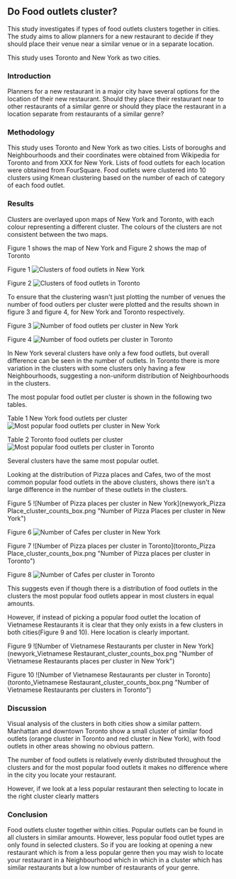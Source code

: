 ## Do Food outlets cluster?

This study investigates if types of food outlets clusters together in cities. 
The study aims to allow planners for a new restaurant to decide if they should place their venue near a similar venue or in a separate location.

This study uses Toronto and New York as two cities.  

### Introduction

Planners for a new restaurant in a major city have several options for the location of their new restaurant. 
Should they place their restaurant near to other restaurants of a similar genre or should they place the restaurant in a location separate from restaurants of a similar genre? 

### Methodology

This study uses Toronto and New York as two cities.  Lists of boroughs and Neighbourhoods and their coordinates were obtained from Wikipedia for Toronto
and from XXX for New York. 
Lists of food outlets for each location were obtained from FourSquare. 
Food outlets were clustered into 10 clusters using Kmean clustering based on the number of each of category of each food
outlet. 

### Results

Clusters are overlayed upon maps of New York and Toronto, with each colour representing a different cluster.
The colours of the clusters are not consistent between the two maps. 

Figure 1 shows the map of New York and Figure 2 shows the map of Toronto

Figure 1
![Clusters of food outlets in New York](newyork_clusters.png "Clusters of food outlets in New York")
 
Figure 2
![Clusters of food outlets in Toronto](toronto_clusters.png "Clusters of food outlets in Toronto")
 
 To ensure that the clustering wasn't just plotting the number of venues the number of food outlers per cluster were plotted and the results shown
 in figure 3 and figure 4, for New York and Toronto respectively. 
 
Figure 3
![Number of food outlets per cluster in New York](newyork_cluster_counts_box.png "Number of food outlets per cluster in New York")
 
Figure 4
![Number of food outlets per cluster in Toronto](toronto_cluster_counts_box.png "Number of food outlets per clusters in Toronto")
 
In New York several clusters have only a few food outlets, but overall difference can be seen in the number of outlets.
In Toronto there is more variation in the clusters with some clusters only having a few Neighbourhoods, 
suggesting a non-uniform distribution of Neighbourhoods in the clusters.  
 
The most popular food outlet per cluster is shown in the following two tables.

Table 1
New York food outlets per cluster
![Most popular food outlets per cluster in New York](newyork_most_popular_outlets.png "Most popular food outlets per cluster in New York")
 
Table 2
Toronto food outlets per cluster
![Most popular food outlets per cluster in Toronto](toronto_most_popular_outlets.png "Most popular food outlets per clusters in Toronto")

Several clusters have the same most popular outlet. 
 
Looking at the distribution of Pizza places and Cafes, two of the most common
popular food outlets in the above clusters, shows there isn't a large difference
in the number of these outlets in the clusters. 
 
Figure 5
![Number of Pizza places per cluster in New York](newyork_Pizza Place_cluster_counts_box.png "Number of Pizza Places per cluster in New York")
 
Figure 6
![Number of Cafes per cluster in New York](newyork_Cafe_cluster_counts_box.png "Number of Cafes per clusters in New York")

Figure 7
![Number of Pizza places per cluster in Toronto](toronto_Pizza Place_cluster_counts_box.png "Number of Pizza places per cluster in Toronto")
 
Figure 8
![Number of Cafes per cluster in Toronto](toronto_Cafe_cluster_counts_box.png "Number of Cafes per clusters in Toronto")
 
This suggests even if though there is a distribution of food outlets in the clusters the most popular food outlets appear in 
most clusters in equal amounts. 
 
However, if instead of picking a popular food outlet the location of Vietnamese Restaurants
it is clear that they only exists in a few clusters in both cities(Figure 9 and 10). Here location is 
clearly important.

Figure 9
![Number of Vietnamese Restaurants per cluster in New York](newyork_Vietnamese Restaurant_cluster_counts_box.png "Number of Vietnamese Restaurants places per cluster in New York")
 
Figure 10
![Number of Vietnamese Restaurants per cluster in Toronto](toronto_Vietnamese Restaurant_cluster_counts_box.png "Number of Vietnamese Restaurants per clusters in Toronto")

 
### Discussion

Visual analysis of the clusters in both cities show a similar pattern. 
Manhattan and downtown Toronto show a small cluster of similar food outlets (orange cluster in Toronto and red cluster in New York), 
with food outlets in other areas showing no obvious pattern.

The number of food outlets is relatively evenly distributed throughout the 
clusters and for the most popular food outlets it makes no difference where in the city 
you locate your restaurant. 
 
However, if we look at a less popular restaurant then selecting to locate in the right cluster clearly
matters

### Conclusion

Food outlets cluster together within cities. 
Popular outlets can be found in all clusters in similar amounts. 
However, less popular food outlet types are only found in selected clusters. 
So if you are looking at opening a new restaurant which is from a 
less popular genre then you may wish to locate your restaurant in a Neighbourhood which 
in which in a cluster which has similar restaurants but a low number of restaurants of your genre.
